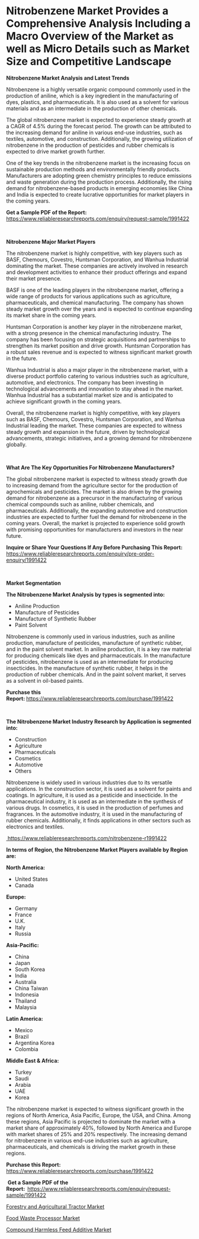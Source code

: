 <p><h1>Nitrobenzene Market Provides a Comprehensive Analysis Including a Macro Overview of the Market as well as Micro Details such as Market Size and Competitive Landscape</h1></p><p><strong>Nitrobenzene Market Analysis and Latest Trends</strong></p>
<p><p>Nitrobenzene is a highly versatile organic compound commonly used in the production of aniline, which is a key ingredient in the manufacturing of dyes, plastics, and pharmaceuticals. It is also used as a solvent for various materials and as an intermediate in the production of other chemicals.</p><p>The global nitrobenzene market is expected to experience steady growth at a CAGR of 4.5% during the forecast period. The growth can be attributed to the increasing demand for aniline in various end-use industries, such as textiles, automotive, and construction. Additionally, the growing utilization of nitrobenzene in the production of pesticides and rubber chemicals is expected to drive market growth further.</p><p>One of the key trends in the nitrobenzene market is the increasing focus on sustainable production methods and environmentally friendly products. Manufacturers are adopting green chemistry principles to reduce emissions and waste generation during the production process. Additionally, the rising demand for nitrobenzene-based products in emerging economies like China and India is expected to create lucrative opportunities for market players in the coming years.</p></p>
<p><strong>Get a Sample PDF of the Report:&nbsp;</strong> <a href="https://www.reliableresearchreports.com/enquiry/request-sample/1991422">https://www.reliableresearchreports.com/enquiry/request-sample/1991422</a></p>
<p>&nbsp;</p>
<p><strong>Nitrobenzene Major Market Players</strong></p>
<p><p>The nitrobenzene market is highly competitive, with key players such as BASF, Chemours, Covestro, Huntsman Corporation, and Wanhua Industrial dominating the market. These companies are actively involved in research and development activities to enhance their product offerings and expand their market presence.</p><p>BASF is one of the leading players in the nitrobenzene market, offering a wide range of products for various applications such as agriculture, pharmaceuticals, and chemical manufacturing. The company has shown steady market growth over the years and is expected to continue expanding its market share in the coming years.</p><p>Huntsman Corporation is another key player in the nitrobenzene market, with a strong presence in the chemical manufacturing industry. The company has been focusing on strategic acquisitions and partnerships to strengthen its market position and drive growth. Huntsman Corporation has a robust sales revenue and is expected to witness significant market growth in the future.</p><p>Wanhua Industrial is also a major player in the nitrobenzene market, with a diverse product portfolio catering to various industries such as agriculture, automotive, and electronics. The company has been investing in technological advancements and innovation to stay ahead in the market. Wanhua Industrial has a substantial market size and is anticipated to achieve significant growth in the coming years.</p><p>Overall, the nitrobenzene market is highly competitive, with key players such as BASF, Chemours, Covestro, Huntsman Corporation, and Wanhua Industrial leading the market. These companies are expected to witness steady growth and expansion in the future, driven by technological advancements, strategic initiatives, and a growing demand for nitrobenzene globally.</p></p>
<p>&nbsp;</p>
<p><strong>What Are The Key Opportunities For Nitrobenzene Manufacturers?</strong></p>
<p><p>The global nitrobenzene market is expected to witness steady growth due to increasing demand from the agriculture sector for the production of agrochemicals and pesticides. The market is also driven by the growing demand for nitrobenzene as a precursor in the manufacturing of various chemical compounds such as aniline, rubber chemicals, and pharmaceuticals. Additionally, the expanding automotive and construction industries are expected to further fuel the demand for nitrobenzene in the coming years. Overall, the market is projected to experience solid growth with promising opportunities for manufacturers and investors in the near future.</p></p>
<p><strong>Inquire or Share Your Questions If Any Before Purchasing This Report:</strong> <a href="https://www.reliableresearchreports.com/enquiry/pre-order-enquiry/1991422">https://www.reliableresearchreports.com/enquiry/pre-order-enquiry/1991422</a></p>
<p>&nbsp;</p>
<p><strong>Market Segmentation</strong></p>
<p><strong>The Nitrobenzene Market Analysis by types is segmented into:</strong></p>
<p><ul><li>Aniline Production</li><li>Manufacture of Pesticides</li><li>Manufacture of Synthetic Rubber</li><li>Paint Solvent</li></ul></p>
<p><p>Nitrobenzene is commonly used in various industries, such as aniline production, manufacture of pesticides, manufacture of synthetic rubber, and in the paint solvent market. In aniline production, it is a key raw material for producing chemicals like dyes and pharmaceuticals. In the manufacture of pesticides, nitrobenzene is used as an intermediate for producing insecticides. In the manufacture of synthetic rubber, it helps in the production of rubber chemicals. And in the paint solvent market, it serves as a solvent in oil-based paints.</p></p>
<p><strong>Purchase this Report:&nbsp;</strong><a href="https://www.reliableresearchreports.com/purchase/1991422">https://www.reliableresearchreports.com/purchase/1991422</a></p>
<p>&nbsp;</p>
<p><strong>The Nitrobenzene Market Industry Research by Application is segmented into:</strong></p>
<p><ul><li>Construction</li><li>Agriculture</li><li>Pharmaceuticals</li><li>Cosmetics</li><li>Automotive</li><li>Others</li></ul></p>
<p><p>Nitrobenzene is widely used in various industries due to its versatile applications. In the construction sector, it is used as a solvent for paints and coatings. In agriculture, it is used as a pesticide and insecticide. In the pharmaceutical industry, it is used as an intermediate in the synthesis of various drugs. In cosmetics, it is used in the production of perfumes and fragrances. In the automotive industry, it is used in the manufacturing of rubber chemicals. Additionally, it finds applications in other sectors such as electronics and textiles.</p></p>
<p><a href="https://www.reliableresearchreports.com/nitrobenzene-r1991422">&nbsp;https://www.reliableresearchreports.com/nitrobenzene-r1991422</a></p>
<p><strong>In terms of Region, the Nitrobenzene Market Players available by Region are:</strong></p>
<p>
    <p> <strong> North America: </strong>
        <ul>
            <li>United States</li>
            <li>Canada</li>
        </ul>
        </p> 
    <p> <strong> Europe: </strong>
        <ul>
            <li>Germany</li>
            <li>France</li>
            <li>U.K.</li>
            <li>Italy</li>
            <li>Russia</li>
        </ul>
        </p> 
    <p> <strong> Asia-Pacific: </strong>
        <ul>
            <li>China</li>
            <li>Japan</li>
            <li>South Korea</li>
            <li>India</li>
            <li>Australia</li>
            <li>China Taiwan</li>
            <li>Indonesia</li>
            <li>Thailand</li>
            <li>Malaysia</li>
        </ul>
        </p> 
    <p> <strong> Latin America: </strong>
        <ul>
            <li>Mexico</li>
            <li>Brazil</li>
            <li>Argentina Korea</li>
            <li>Colombia</li>
        </ul>
        </p> 
    <p> <strong> Middle East & Africa: </strong>
        <ul>
            <li>Turkey</li>
            <li>Saudi</li>
            <li>Arabia</li>
            <li>UAE</li>
            <li>Korea</li>
        </ul>
    </p>
    </p>
<p><p>The nitrobenzene market is expected to witness significant growth in the regions of North America, Asia Pacific, Europe, the USA, and China. Among these regions, Asia Pacific is projected to dominate the market with a market share of approximately 40%, followed by North America and Europe with market shares of 25% and 20% respectively. The increasing demand for nitrobenzene in various end-use industries such as agriculture, pharmaceuticals, and chemicals is driving the market growth in these regions.</p></p>
<p><strong>Purchase this Report: </strong><a href="https://www.reliableresearchreports.com/purchase/1991422">https://www.reliableresearchreports.com/purchase/1991422</a></p>
<p>&nbsp;<strong>Get a Sample PDF of the Report:&nbsp;&nbsp;</strong><a href="https://www.reliableresearchreports.com/enquiry/request-sample/1991422">https://www.reliableresearchreports.com/enquiry/request-sample/1991422</a></p>
<p><strong></strong></p>
<p><p><a href="https://medium.com/@kaceyrath00/forestry-and-agricultural-tractor-market-outlook-complete-industry-analysis-2024-to-2031-ac8f7a558660">Forestry and Agricultural Tractor Market</a></p><p><a href="https://github.com/tyleolden34345/Market-Research-Report-List-1/blob/main/food-waste-processor-market.md">Food Waste Processor Market</a></p><p><a href="https://medium.com/@bsjdj3773/global-compound-harmless-feed-additive-market-by-product-type-by-application-by-region-and-cd2066d241cd">Compound Harmless Feed Additive Market</a></p></p>